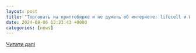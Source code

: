 ```yaml
---
layout: post
title: "Торговать на криптобирже и не думать об интернете: lifecell и WhiteBIT разработали новый продукт"
date: 2024-08-06 12:23:43 +0000
categories: [news]
---
```


[Читати далі](https://www.rbc.ua/ukr/news/torguvati-kriptobirzhi-y-dumati-internet-1722938825.html)
